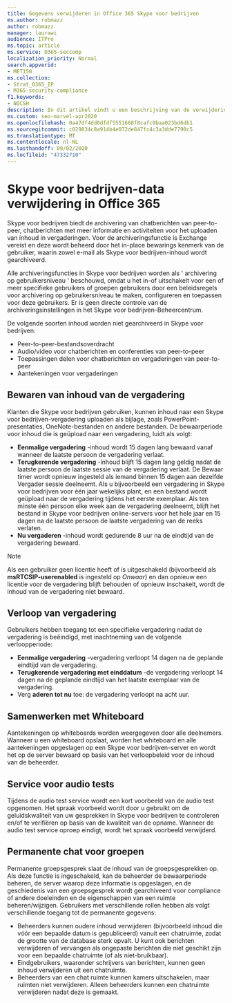 ```yaml
---
title: Gegevens verwijderen in Office 365 Skype voor bedrijven
ms.author: robmazz
author: robmazz
manager: laurawi
audience: ITPro
ms.topic: article
ms.service: O365-seccomp
localization_priority: Normal
search.appverid:
- MET150
ms.collection:
- Strat_O365_IP
- M365-security-compliance
f1.keywords:
- NOCSH
description: In dit artikel vindt u een beschrijving van de verwijdering van gegevens in Skype voor bedrijven, met inbegrip van de typen inhoud die niet behouden blijven.
ms.custom: seo-marvel-apr2020
ms.openlocfilehash: 0a47df4dd0dfdf5551668f8cafc9baa023bd6db1
ms.sourcegitcommit: c029834c8a914b4e072de847fc4c3a3dde7790c5
ms.translationtype: MT
ms.contentlocale: nl-NL
ms.lasthandoff: 09/02/2020
ms.locfileid: "47332710"
---
```

# <a name="skype-for-business-data-deletion-in-office-365"></a>Skype voor bedrijven-data verwijdering in Office 365

Skype voor bedrijven biedt de archivering van chatberichten van peer-to-peer, chatberichten met meer informatie en activiteiten voor het uploaden van inhoud in vergaderingen. Voor de archiveringsfunctie is Exchange vereist en deze wordt beheerd door het in-place bewarings kenmerk van de gebruiker, waarin zowel e-mail als Skype voor bedrijven-inhoud wordt gearchiveerd.

Alle archiveringsfuncties in Skype voor bedrijven worden als ' archivering op gebruikersniveau ' beschouwd, omdat u het in-of uitschakelt voor een of meer specifieke gebruikers of groepen gebruikers door een beleidsregels voor archivering op gebruikersniveau te maken, configureren en toepassen voor deze gebruikers. Er is geen directe controle van de archiveringsinstellingen in het Skype voor bedrijven-Beheercentrum.

De volgende soorten inhoud worden niet gearchiveerd in Skype voor bedrijven:

- Peer-to-peer-bestandsoverdracht
- Audio/video voor chatberichten en conferenties van peer-to-peer
- Toepassingen delen voor chatberichten en vergaderingen van peer-to-peer
- Aantekeningen voor vergaderingen 

## <a name="meeting-content-retention"></a>Bewaren van inhoud van de vergadering

Klanten die Skype voor bedrijven gebruiken, kunnen inhoud naar een Skype voor bedrijven-vergadering uploaden als bijlage, zoals PowerPoint-presentaties, OneNote-bestanden en andere bestanden. De bewaarperiode voor inhoud die is geüpload naar een vergadering, luidt als volgt:

- **Eenmalige vergadering** -inhoud wordt 15 dagen lang bewaard vanaf wanneer de laatste persoon de vergadering verlaat.
- **Terugkerende vergadering** -inhoud blijft 15 dagen lang geldig nadat de laatste persoon de laatste sessie van de vergadering verlaat. De Bewaar timer wordt opnieuw ingesteld als iemand binnen 15 dagen aan dezelfde Vergader sessie deelneemt. Als u bijvoorbeeld een vergadering in Skype voor bedrijven voor één jaar wekelijks plant, en een bestand wordt geüpload naar de vergadering tijdens het eerste exemplaar. Als ten minste één persoon elke week aan de vergadering deelneemt, blijft het bestand in Skype voor bedrijven online-servers voor het hele jaar en 15 dagen na de laatste persoon de laatste vergadering van de reeks verlaten.
- **Nu vergaderen** -inhoud wordt gedurende 8 uur na de eindtijd van de vergadering bewaard.

> [!NOTE]
> Als een gebruiker geen licentie heeft of is uitgeschakeld (bijvoorbeeld als **msRTCSIP-userenabled** is ingesteld op *Onwaar*) en dan opnieuw een licentie voor de vergadering blijft behouden of opnieuw inschakelt, wordt de inhoud van de vergadering niet bewaard.

## <a name="meeting-expiration"></a>Verloop van vergadering

Gebruikers hebben toegang tot een specifieke vergadering nadat de vergadering is beëindigd, met inachtneming van de volgende verloopperiode:

- **Eenmalige vergadering** -vergadering verloopt 14 dagen na de geplande eindtijd van de vergadering.
- **Terugkerende vergadering met einddatum** -de vergadering verloopt 14 dagen na de geplande eindtijd van het laatste exemplaar van de vergadering.
- Verg **aderen tot nu** toe: de vergadering verloopt na acht uur.

## <a name="whiteboard-collaboration"></a>Samenwerken met Whiteboard

Aantekeningen op whiteboards worden weergegeven door alle deelnemers. Wanneer u een whiteboard opslaat, worden het whiteboard en alle aantekeningen opgeslagen op een Skype voor bedrijven-server en wordt het op de server bewaard op basis van het verloopbeleid voor de inhoud van de beheerder.

## <a name="audio-test-service"></a>Service voor audio tests

Tijdens de audio test service wordt een kort voorbeeld van de audio test opgenomen. Het spraak voorbeeld wordt door u gebruikt om de geluidskwaliteit van uw gesprekken in Skype voor bedrijven te controleren en/of te verifiëren op basis van de kwaliteit van de opname. Wanneer de audio test service oproep eindigt, wordt het spraak voorbeeld verwijderd.

## <a name="persistent-group-chat"></a>Permanente chat voor groepen

Permanente groepsgesprek slaat de inhoud van de groepsgesprekken op. Als deze functie is ingeschakeld, kan de beheerder de bewaarperiode beheren, de server waarop deze informatie is opgeslagen, en de geschiedenis van een groepsgesprek wordt gearchiveerd voor compliance of andere doeleinden en de eigenschappen van een ruimte beheren/wijzigen. Gebruikers met verschillende rollen hebben als volgt verschillende toegang tot de permanente gegevens:

- Beheerders kunnen oudere inhoud verwijderen (bijvoorbeeld inhoud die vóór een bepaalde datum is gepubliceerd) vanuit een chatruimte, zodat de grootte van de database sterk opvalt. U kunt ook berichten verwijderen of vervangen als ongepaste berichten die niet geschikt zijn voor een bepaalde chatruimte (of als niet-bruikbaar).
- Eindgebruikers, waaronder schrijvers van berichten, kunnen geen inhoud verwijderen uit een chatruimte.
- Beheerders van een chat ruimte kunnen kamers uitschakelen, maar ruimten niet verwijderen. Alleen beheerders kunnen een chatruimte verwijderen nadat deze is gemaakt.